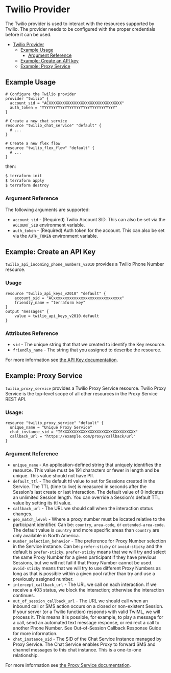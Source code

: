 # Twilio Provider

The Twilio provider is used to interact with the resources supported by Twilio.
The provider needs to be configured with the proper credentials before it can be used.

- [Twilio Provider](#twilio-provider)
  - [Example Usage](#example-usage)
    - [Argument Reference](#argument-reference)
  - [Example: Create an API key](#example-create-an-api-key)
  - [Example: Proxy Service](#example-proxy-service)

## Example Usage

```hcl-terraform
# Configure the Twilio provider
provider "twilio" {
  account_sid = "ACXXXXXXXXXXXXXXXXXXXXXXXXXXXXXXXX"
  auth_token = "YYYYYYYYYYYYYYYYYYYYYYYYYYYYYYYY"
}

# Create a new chat service
resource "twilio_chat_service" "default" {
  # ...
}

# Create a new flex flow
resource "twilio_flex_flow" "default" {
  # ...
}
```

then:

```bash
$ terraform init
$ terraform apply
$ terraform destroy
```

### Argument Reference

The following arguments are supported:

- `account_sid` - (Required) Twilio Account SID. This can also be set via the `ACCOUNT_SID` environment variable.
- `auth_token` - (Required) Auth token for the account. This can also be set via the `AUTH_TOKEN` environment variable.

## Example: Create an API Key

`twilio_api_incoming_phone_numbers_v2010` provides a Twilio Phone Number resource.

### Usage

```hcl-terraform
resource "twilio_api_keys_v2010" "default" {
    account_sid = "ACxxxxxxxxxxxxxxxxxxxxxxxxxxxxxx"
    friendly_name = "terraform key"
}
output "messages" {
    value = twilio_api_keys_v2010.default
}
```

### Attributes Reference

- `sid` - The unique string that that we created to identify the Key resource.
- `friendly_name` - The string that you assigned to describe the resource.

For more information see [the API Key documentation](https://www.twilio.com/docs/iam/keys/api-key).

## Example: Proxy Service

`twilio_proxy_service` provides a Twilio Proxy Service resource.
Twilio Proxy Service is the top-level scope of all other resources in the Proxy Service REST API.

### Usage:

```hcl-terraform
resource "twilio_proxy_service" "default" {
  unique_name = "Unique Proxy Service"
  chat_instance_sid = "ISXXXXXXXXXXXXXXXXXXXXXXXXXXXXXXXX"
  callback_url = "https://example.com/proxy/callback/url"
}
```

### Argument Reference

- `unique_name` - An application-defined string that uniquely identifies the resource. This value must be 191 characters or fewer in length and be unique. This value should not have PII.
- `default_ttl` - The default ttl value to set for Sessions created in the Service. The TTL (time to live) is measured in seconds after the Session's last create or last Interaction. The default value of 0 indicates an unlimited Session length. You can override a Session's default TTL value by setting its ttl value.
- `callback_url` - The URL we should call when the interaction status changes.
- `geo_match_level` - Where a proxy number must be located relative to the participant identifier. Can be: `country`, `area-code`, or `extended-area-code`. The default value is `country` and more specific areas than `country` are only available in North America.
- `number_selection_behavior` - The preference for Proxy Number selection in the Service instance. Can be: `prefer-sticky` or `avoid-sticky` and the default is `prefer-sticky`. `prefer-sticky` means that we will try and select the same Proxy Number for a given participant if they have previous Sessions, but we will not fail if that Proxy Number cannot be used. `avoid-sticky` means that we will try to use different Proxy Numbers as long as that is possible within a given pool rather than try and use a previously assigned number.
- `intercept_callback_url` - The URL we call on each interaction. If we receive a 403 status, we block the interaction; otherwise the interaction continues.
- `out_of_session_callback_url` - The URL we should call when an inbound call or SMS action occurs on a closed or non-existent Session. If your server (or a Twilio function) responds with valid TwiML, we will process it. This means it is possible, for example, to play a message for a call, send an automated text message response, or redirect a call to another Phone Number. See Out-of-Session Callback Response Guide for more information.
- `chat_instance_sid` - The SID of the Chat Service Instance managed by Proxy Service. The Chat Service enables Proxy to forward SMS and channel messages to this chat instance. This is a one-to-one relationship.

For more information see [the Proxy Service documentation](https://www.twilio.com/docs/proxy/api/service).
